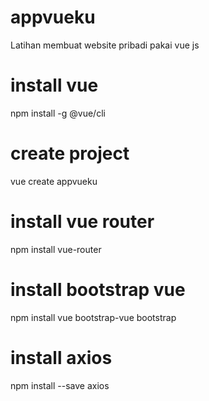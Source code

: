 # appvueku
 Latihan membuat website pribadi pakai vue js
 
# install vue
 npm install -g @vue/cli
 
# create project
 vue create appvueku
 
# install vue router
 npm install vue-router
 
# install bootstrap vue
 npm install vue bootstrap-vue bootstrap
 
# install axios
 npm install --save axios
